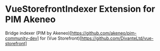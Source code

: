 #  VueStorefrontIndexer Extension for PIM Akeneo

Bridge indexer (PIM by Akeneo)[https://github.com/akeneo/pim-community-dev] for (Vue Storefront)[https://github.com/DivanteLtd/vue-storefront]
